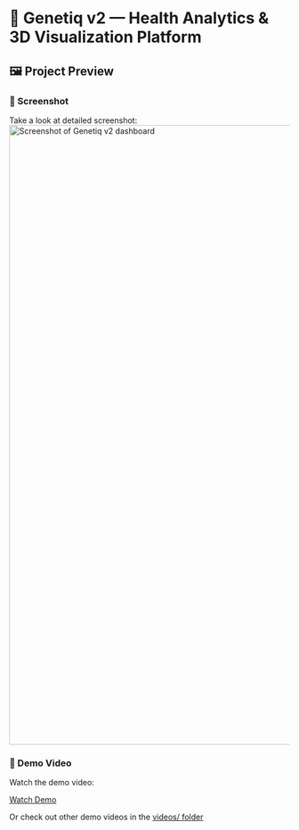 # 🧬 Genetiq v2 — Health Analytics & 3D Visualization Platform

## 🖼️ Project Preview

### 📸 Screenshot
Take a look at detailed screenshot:  
<img width="1710" height="1112" alt="Screenshot of Genetiq v2 dashboard" src="https://github.com/user-attachments/assets/331d6656-5ae2-4ce4-8cdf-7b546425972c" />

### 🎥 Demo Video
Watch the demo video:  

[Watch Demo](https://github.com/user-attachments/assets/fac6f33b-bb97-43f1-ba8f-c78acda21f3c)

Or check out other demo videos in the [videos/ folder](videos/README.md)
